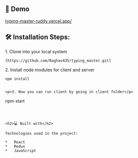 <h2>🚀 Demo</h2>

[typing-master-ruddy.vercel.app/](typing-master-ruddy.vercel.app/)

<h2>🛠️ Installation Steps:</h2>

<p>1. Clone into your local system</p>

```
[https://github.com/Raghav435/typing_master.git]
```

<p>2. Install node modules for client and server</p>

```
npm install
```

```

<p>3. Now you can run client by going in client folder</p>

```
npm start
```

  
  
<h2>💻 Built with</h2>

Technologies used in the project:

*   React
*   Redux
*   JavaScript
